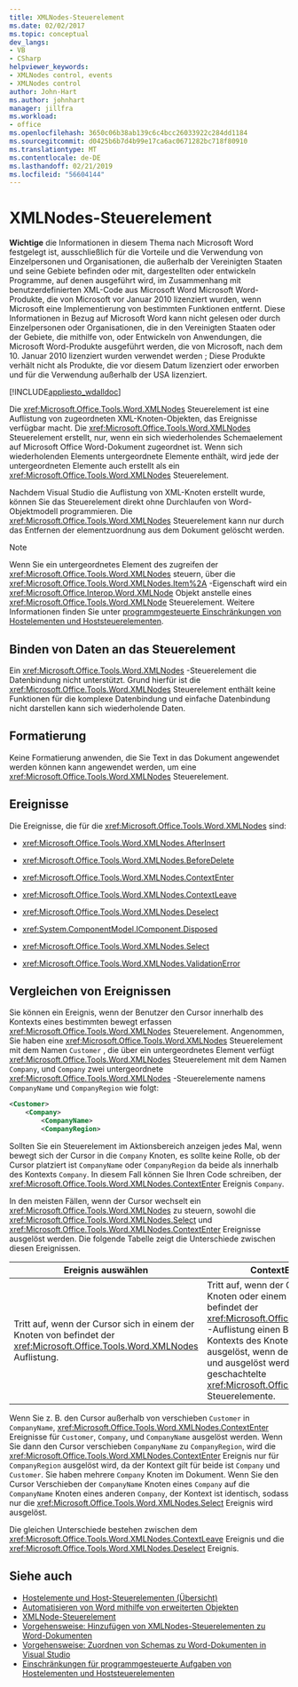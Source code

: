 ```yaml
---
title: XMLNodes-Steuerelement
ms.date: 02/02/2017
ms.topic: conceptual
dev_langs:
- VB
- CSharp
helpviewer_keywords:
- XMLNodes control, events
- XMLNodes control
author: John-Hart
ms.author: johnhart
manager: jillfra
ms.workload:
- office
ms.openlocfilehash: 3650c06b38ab139c6c4bcc26033922c284dd1184
ms.sourcegitcommit: d0425b6b7d4b99e17ca6ac0671282bc718f80910
ms.translationtype: MT
ms.contentlocale: de-DE
ms.lasthandoff: 02/21/2019
ms.locfileid: "56604144"
---
```

# <a name="xmlnodes-control"></a>XMLNodes-Steuerelement
  **Wichtige** die Informationen in diesem Thema nach Microsoft Word festgelegt ist, ausschließlich für die Vorteile und die Verwendung von Einzelpersonen und Organisationen, die außerhalb der Vereinigten Staaten und seine Gebiete befinden oder mit, dargestellten oder entwickeln Programme, auf denen ausgeführt wird, im Zusammenhang mit benutzerdefinierten XML-Code aus Microsoft Word Microsoft Word-Produkte, die von Microsoft vor Januar 2010 lizenziert wurden, wenn Microsoft eine Implementierung von bestimmten Funktionen entfernt. Diese Informationen in Bezug auf Microsoft Word kann nicht gelesen oder durch Einzelpersonen oder Organisationen, die in den Vereinigten Staaten oder der Gebiete, die mithilfe von, oder Entwickeln von Anwendungen, die Microsoft Word-Produkte ausgeführt werden, die von Microsoft, nach dem 10. Januar 2010 lizenziert wurden verwendet werden ; Diese Produkte verhält nicht als Produkte, die vor diesem Datum lizenziert oder erworben und für die Verwendung außerhalb der USA lizenziert.

 [!INCLUDE[appliesto_wdalldoc](../vsto/includes/appliesto-wdalldoc-md.md)]

 Die <xref:Microsoft.Office.Tools.Word.XMLNodes> Steuerelement ist eine Auflistung von zugeordneten XML-Knoten-Objekten, das Ereignisse verfügbar macht. Die <xref:Microsoft.Office.Tools.Word.XMLNodes> Steuerelement erstellt, nur, wenn ein sich wiederholendes Schemaelement auf Microsoft Office Word-Dokument zugeordnet ist. Wenn sich wiederholenden Elements untergeordnete Elemente enthält, wird jede der untergeordneten Elemente auch erstellt als ein <xref:Microsoft.Office.Tools.Word.XMLNodes> Steuerelement.

 Nachdem Visual Studio die Auflistung von XML-Knoten erstellt wurde, können Sie das Steuerelement direkt ohne Durchlaufen von Word-Objektmodell programmieren. Die <xref:Microsoft.Office.Tools.Word.XMLNodes> Steuerelement kann nur durch das Entfernen der elementzuordnung aus dem Dokument gelöscht werden.

> [!NOTE]
>  Wenn Sie ein untergeordnetes Element des zugreifen der <xref:Microsoft.Office.Tools.Word.XMLNodes> steuern, über die <xref:Microsoft.Office.Tools.Word.XMLNodes.Item%2A> -Eigenschaft wird ein <xref:Microsoft.Office.Interop.Word.XMLNode> Objekt anstelle eines <xref:Microsoft.Office.Tools.Word.XMLNode> Steuerelement. Weitere Informationen finden Sie unter [programmgesteuerte Einschränkungen von Hostelementen und Hoststeuerelementen](../vsto/programmatic-limitations-of-host-items-and-host-controls.md).

## <a name="bind-data-to-the-control"></a>Binden von Daten an das Steuerelement
 Ein <xref:Microsoft.Office.Tools.Word.XMLNodes> -Steuerelement die Datenbindung nicht unterstützt. Grund hierfür ist die <xref:Microsoft.Office.Tools.Word.XMLNodes> Steuerelement enthält keine Funktionen für die komplexe Datenbindung und einfache Datenbindung nicht darstellen kann sich wiederholende Daten.

## <a name="formatting"></a>Formatierung
 Keine Formatierung anwenden, die Sie Text in das Dokument angewendet werden können kann angewendet werden, um eine <xref:Microsoft.Office.Tools.Word.XMLNodes> Steuerelement.

## <a name="events"></a>Ereignisse
 Die Ereignisse, die für die <xref:Microsoft.Office.Tools.Word.XMLNodes> sind:

-   <xref:Microsoft.Office.Tools.Word.XMLNodes.AfterInsert>

-   <xref:Microsoft.Office.Tools.Word.XMLNodes.BeforeDelete>

-   <xref:Microsoft.Office.Tools.Word.XMLNodes.ContextEnter>

-   <xref:Microsoft.Office.Tools.Word.XMLNodes.ContextLeave>

-   <xref:Microsoft.Office.Tools.Word.XMLNodes.Deselect>

-   <xref:System.ComponentModel.IComponent.Disposed>

-   <xref:Microsoft.Office.Tools.Word.XMLNodes.Select>

-   <xref:Microsoft.Office.Tools.Word.XMLNodes.ValidationError>

## <a name="compare-events"></a>Vergleichen von Ereignissen
 Sie können ein Ereignis, wenn der Benutzer den Cursor innerhalb des Kontexts eines bestimmten bewegt erfassen <xref:Microsoft.Office.Tools.Word.XMLNodes> Steuerelement. Angenommen, Sie haben eine <xref:Microsoft.Office.Tools.Word.XMLNodes> Steuerelement mit dem Namen `Customer` , die über ein untergeordnetes Element verfügt <xref:Microsoft.Office.Tools.Word.XMLNodes> Steuerelement mit dem Namen `Company`, und `Company` zwei untergeordnete <xref:Microsoft.Office.Tools.Word.XMLNodes> -Steuerelemente namens `CompanyName` und `CompanyRegion` wie folgt:

```xml
<Customer>
    <Company>
        <CompanyName>
        <CompanyRegion>
```

 Sollten Sie ein Steuerelement im Aktionsbereich anzeigen jedes Mal, wenn bewegt sich der Cursor in die `Company` Knoten, es sollte keine Rolle, ob der Cursor platziert ist `CompanyName` oder `CompanyRegion` da beide als innerhalb des Kontexts `Company`. In diesem Fall können Sie Ihren Code schreiben, der <xref:Microsoft.Office.Tools.Word.XMLNodes.ContextEnter> Ereignis `Company`.

 In den meisten Fällen, wenn der Cursor wechselt ein <xref:Microsoft.Office.Tools.Word.XMLNodes> zu steuern, sowohl die <xref:Microsoft.Office.Tools.Word.XMLNodes.Select> und <xref:Microsoft.Office.Tools.Word.XMLNodes.ContextEnter> Ereignisse ausgelöst werden. Die folgende Tabelle zeigt die Unterschiede zwischen diesen Ereignissen.

|Ereignis auswählen|ContextEnter-Ereignis|
|------------------|------------------------|
|Tritt auf, wenn der Cursor sich in einem der Knoten von befindet der <xref:Microsoft.Office.Tools.Word.XMLNodes> Auflistung.|Tritt auf, wenn der Cursor sich in einem Knoten oder einem Nachfolgerknoten befindet der <xref:Microsoft.Office.Tools.Word.XMLNodes> -Auflistung einen Bereich außerhalb des Kontexts des Knotens. Das heißt, es ist nur ausgelöst, wenn der Kontext geändert wird, und ausgelöst werden kann, für mehrere geschachtelte <xref:Microsoft.Office.Tools.Word.XMLNodes> Steuerelemente.|

 Wenn Sie z. B. den Cursor außerhalb von verschieben `Customer` in `CompanyName`, <xref:Microsoft.Office.Tools.Word.XMLNodes.ContextEnter> Ereignisse für `Customer`, `Company`, und `CompanyName` ausgelöst werden. Wenn Sie dann den Cursor verschieben `CompanyName` zu `CompanyRegion`, wird die <xref:Microsoft.Office.Tools.Word.XMLNodes.ContextEnter> Ereignis nur für `CompanyRegion` ausgelöst wird, da der Kontext gilt für beide ist `Company` und `Customer`. Sie haben mehrere `Company` Knoten im Dokument. Wenn Sie den Cursor Verschieben der `CompanyName` Knoten eines `Company` auf die `CompanyName` Knoten eines anderen `Company`, der Kontext ist identisch, sodass nur die <xref:Microsoft.Office.Tools.Word.XMLNodes.Select> Ereignis wird ausgelöst.

 Die gleichen Unterschiede bestehen zwischen dem <xref:Microsoft.Office.Tools.Word.XMLNodes.ContextLeave> Ereignis und die <xref:Microsoft.Office.Tools.Word.XMLNodes.Deselect> Ereignis.

## <a name="see-also"></a>Siehe auch
- [Hostelemente und Host-Steuerelementen (Übersicht)](../vsto/host-items-and-host-controls-overview.md)
- [Automatisieren von Word mithilfe von erweiterten Objekten](../vsto/automating-word-by-using-extended-objects.md)
- [XMLNode-Steuerelement](../vsto/xmlnode-control.md)
- [Vorgehensweise: Hinzufügen von XMLNodes-Steuerelementen zu Word-Dokumenten](../vsto/how-to-add-xmlnodes-controls-to-word-documents.md)
- [Vorgehensweise: Zuordnen von Schemas zu Word-Dokumenten in Visual Studio](../vsto/how-to-map-schemas-to-word-documents-inside-visual-studio.md)
- [Einschränkungen für programmgesteuerte Aufgaben von Hostelementen und Hoststeuerelementen](../vsto/programmatic-limitations-of-host-items-and-host-controls.md)
